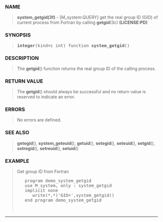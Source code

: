 <?
<body>
<!DOCTYPE html PUBLIC "-//W3C//DTD XHTML 1.0 Transitional//EN"
    "http://www.w3.org/TR/xhtml1/DTD/xhtml1-transitional.dtd">

<html xmlns="http://www.w3.org/1999/xhtml">
<head>
  <meta name="generator" content="HTML Tidy for Cygwin (vers 25 March 2009), see www.w3.org" />

  <title></title>
</head>

<body>
  <div id="Container">
    <div id="Content">
      <div class="c51"></div><a name="0"></a>

      <h3><a name="0">NAME</a></h3>

      <blockquote>
        <b>system_getgid(3f)</b> - [M_system:QUERY] get the real group ID (GID) of current process from Fortran by calling <b>getgid</b>(3c)
        <b>(LICENSE:PD)</b>
      </blockquote><a name="contents" id="contents"></a> <a name="7"></a>

      <h3><a name="7">SYNOPSIS</a></h3>

      <blockquote>
        <pre>
<b>integer</b>(kind=c_int) function <b>system_getgid</b>()
</pre>
      </blockquote><a name="2"></a>

      <h3><a name="2">DESCRIPTION</a></h3>

      <blockquote>
        The <b>getgid</b>() function returns the real group ID of the calling process.
      </blockquote><a name="3"></a>

      <h3><a name="3">RETURN VALUE</a></h3>

      <blockquote>
        The <b>getgid</b>() should always be successful and no return value is reserved to indicate an error.
      </blockquote><a name="4"></a>

      <h3><a name="4">ERRORS</a></h3>

      <blockquote>
        No errors are defined.
      </blockquote><a name="5"></a>

      <h3><a name="5">SEE ALSO</a></h3>

      <blockquote>
        <b>getegid</b>(), <b>system_geteuid</b>(), <b>getuid</b>(), <b>setegid</b>(), <b>seteuid</b>(), <b>setgid</b>(), <b>setregid</b>(),
        <b>setreuid</b>(), <b>setuid</b>()
      </blockquote><a name="6"></a>

      <h3><a name="6">EXAMPLE</a></h3>

      <blockquote>
        Get group ID from Fortran
        <pre>
   program demo_system_getgid
   use M_system, only : system_getgid
   implicit none
      write(*,*)'GID=',system_getgid()
   end program demo_system_getgid
<br />
</pre>
      </blockquote>
      <hr />
    </div>
  </div>
</body>
</html>
